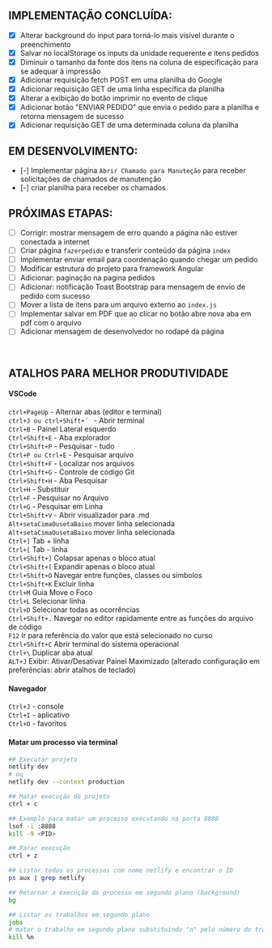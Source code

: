 
## IMPLEMENTAÇÃO CONCLUÍDA:

- [x] Alterar background do input para torná-lo mais visível durante o preenchimento
- [x] Salvar no localStorage os inputs da unidade requerente e itens pedidos
- [x] Diminuir o tamanho da fonte dos itens na coluna de especificação para se adequar à impressão
- [x] Adicionar requisição fetch POST em uma planilha do Google
- [x] Adicionar requisição GET de uma linha específica da planilha
- [x] Alterar a exibição do botão imprimir no evento de clique
- [x] Adicionar botão "ENVIAR PEDIDO" que envia o pedido para a planilha e retorna mensagem de sucesso
- [x] Adicionar requisição GET de uma determinada coluna da planilha

## EM DESENVOLVIMENTO:

- [-] Implementar página `Abrir Chamado para Manuteção` para receber solicitações de chamados de manutenção
- [-] criar planilha para receber os chamados

## PRÓXIMAS ETAPAS:

- [ ] Corrigir: mostrar mensagem de erro quando a página não estiver conectada a internet
- [ ] Criar página `fazerpedido` e transferir conteúdo da página `index`
- [ ] Implementar enviar email para coordenação quando chegar um pedido
- [ ] Modificar estrutura do projeto para framework Angular
- [ ] Adicionar: paginação na pagina pedidos
- [ ] Adicionar: notificação Toast Bootstrap para mensagem de envio de pedido com sucesso
- [ ] Mover a lista de itens para um arquivo externo ao `index.js`
- [ ] Implementar salvar em PDF que ao clicar no botão abre nova aba em pdf com o arquivo
- [ ] Adicionar mensagem de desenvolvedor no rodapé da página

<br>

## ATALHOS PARA MELHOR PRODUTIVIDADE

#### VSCode

`ctrl+PageUp` - Alternar abas (editor e terminal)</br>
`ctrl+J ou ctrl+Shift+´ ` - Abrir terminal</br>
`Ctrl+B` - Painel Lateral esquerdo</br>
`Ctrl+Shift+E` - Aba explorador</br>
`Ctrl+Shift+P` - Pesquisar - tudo</br>
`Ctrl+P ou Ctrl+E` - Pesquisar arquivo</br>
`Ctrl+Shift+F` - Localizar nos arquivos</br>
`Ctrl+Shift+G` - Controle de código Git</br>
`Ctrl+Shift+H` - Aba Pesquisar</br>
`Ctrl+H` - Substituir</br>
`Ctrl+F` - Pesquisar no Arquivo</br>
`Ctrl+G` - Pesquisar em Linha</br>
`Ctrl+Shift+V` - Abrir visualizador para .md</br>
`Alt+setaCimaOusetaBaixo` mover linha selecionada<br>
`Alt+setaCimaOusetaBaixo` mover linha selecionada<br>
`Ctrl+]` Tab + linha<br>
`Ctrl+[` Tab - linha<br>
`Ctrl+Shift+]` Colapsar apenas o bloco atual<br>
`Ctrl+Shift+[` Expandir apenas o bloco atual<br>
`Ctrl+Shift+O` Navegar entre funções, classes ou símbolos<br>
`Ctrl+Shift+K` Excluir linha<br>
`Ctrl+M` Guia Move o Foco<br>
`Ctrl+L` Selecionar linha<br>
`Ctrl+D` Selecionar todas as ocorrências<br>
`Ctrl+Shift+.` Navegar no editor rapidamente entre as funções do arquivo de código<br>
`F12` Ir para referência do valor que está selecionado no curso<br>
`Ctrl+Shift+C` Abrir terminal do sistema operacional<br>
`Ctrl+\` Duplicar aba atual<br>
`ALT+J` Exibir: Ativar/Desativar Painel Maximizado (alterado configuração em preferências: abrir atalhos de teclado)

#### Navegador

`Ctrl+J` - console</br>
`Ctrl+I` - aplicativo</br>
`Ctrl+O` - favoritos</br>

#### Matar um processo via terminal

```sh
## Executar projeto
netlify dev
# ou
netlify dev --context production

## Matar execução do projeto
ctrl + c

## Exemplo para matar um processo executando na porta 8888
lsof -i :8888
kill -9 <PID>

## Parar execução
ctrl + z

## Listar todos os processos com nome netlify e encontrar o ID
ps aux | grep netlify

## Retornar a execução do processo em segundo plano (background)
bg

## Listar os trabalhos em segundo plano
jobs
# matar o trabalho em segundo plano substituindo "n" pelo número do trabalho associado ao processo que você deseja encerrar.
kill %n


```